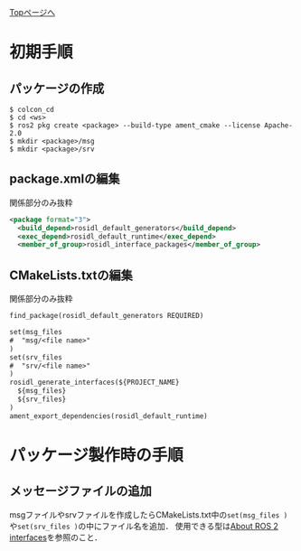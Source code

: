 [Topページへ](../../README_JP.md)

# 初期手順
## パッケージの作成

```shell
$ colcon_cd
$ cd <ws>
$ ros2 pkg create <package> --build-type ament_cmake --license Apache-2.0
$ mkdir <package>/msg
$ mkdir <package>/srv
```

## package.xmlの編集
関係部分のみ抜粋

```xml
<package format="3">
  <build_depend>rosidl_default_generators</build_depend>
  <exec_depend>rosidl_default_runtime</exec_depend>
  <member_of_group>rosidl_interface_packages</member_of_group>
```

## CMakeLists.txtの編集
関係部分のみ抜粋

```txt
find_package(rosidl_default_generators REQUIRED)

set(msg_files
#  "msg/<file name>"
)
set(srv_files
#  "srv/<file name>"
)
rosidl_generate_interfaces(${PROJECT_NAME}
  ${msg_files}
  ${srv_files}
)
ament_export_dependencies(rosidl_default_runtime)
```

# パッケージ製作時の手順
## メッセージファイルの追加
msgファイルやsrvファイルを作成したらCMakeLists.txt中の`set(msg_files )`や`set(srv_files )`の中にファイル名を追加．
使用できる型は[About ROS 2 interfaces](https://docs.ros.org/en/jazzy/Concepts/About-ROS-Interfaces.html)を参照のこと．

